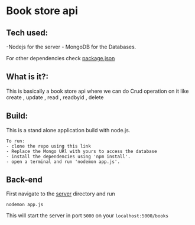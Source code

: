 # Book store api

## Tech used:

-Nodejs for the server
- MongoDB for the Databases.



For other dependencies check [package.json](package.json)

## What is it?:

This is basically a book store api where we can do Crud operation on it like create , update , read , readbyid , delete

## Build:

This is a stand alone application build with node.js. 

    To run:
    - clone the repo using this link
    - Replace the Mongo URl with yours to access the database
    - install the dependencies using 'npm install'.    
    - open a terminal and run 'nodemon app.js'.

## Back-end
First navigate to the [server](server) directory and run
```
nodemon app.js

```

This will start the server in port `5000` on your `localhost:5000/books`

